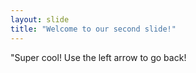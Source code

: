 ```yaml
---
layout: slide
title: "Welcome to our second slide!"
---
```

"Super cool!
Use the left arrow to go back!

